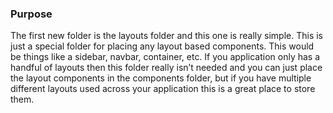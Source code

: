 ### Purpose

The first new folder is the layouts folder and this one is really simple. This is just a special folder for placing any layout based components. This would be things like a sidebar, navbar, container, etc. If you application only has a handful of layouts then this folder really isn’t needed and you can just place the layout components in the components folder, but if you have multiple different layouts used across your application this is a great place to store them.
